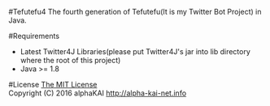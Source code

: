 #Tefutefu4
The fourth generation of Tefutefu(It is my Twitter Bot Project) in Java.  

#Requirements
* Latest Twitter4J Libraries(please put Twitter4J's jar into lib directory where the root of this project)
* Java >= 1.8

#License
[The MIT License](http://opensource.org/licenses/mit-license.php)  
Copyright (C) 2016 alphaKAI http://alpha-kai-net.info
